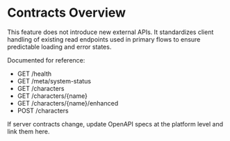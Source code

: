 # Contracts Overview

This feature does not introduce new external APIs. It standardizes client handling of existing read endpoints used in primary flows to ensure predictable loading and error states.

Documented for reference:
- GET /health
- GET /meta/system-status
- GET /characters
- GET /characters/{name}
- GET /characters/{name}/enhanced
- POST /characters

If server contracts change, update OpenAPI specs at the platform level and link them here.
